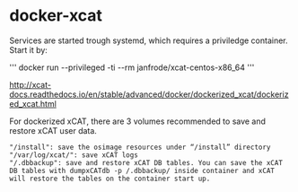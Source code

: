 # docker-xcat


Services are started trough systemd, which requires a priviledge container.
Start it by:

'''
docker run --privileged -ti  --rm janfrode/xcat-centos-x86_64
'''


http://xcat-docs.readthedocs.io/en/stable/advanced/docker/dockerized_xcat/dockerized_xcat.html


For dockerized xCAT, there are 3 volumes recommended to save and restore xCAT user data.

    "/install": save the osimage resources under “/install” directory
    "/var/log/xcat/": save xCAT logs
    "/.dbbackup": save and restore xCAT DB tables. You can save the xCAT DB tables with dumpxCATdb -p /.dbbackup/ inside container and xCAT will restore the tables on the container start up.

